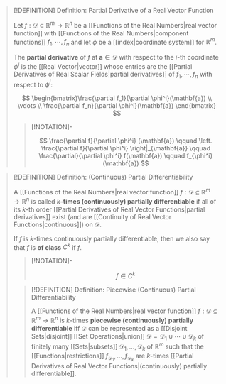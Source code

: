 >[!DEFINITION] Definition: Partial Derivative of a Real Vector Function
>
>Let $f: \mathcal{D} \subseteq \mathbb{R}^m \to \mathbb{R}^n$ be a [[Functions of the Real Numbers|real vector function]] with [[Functions of the Real Numbers|component functions]] $f_1,\cdots,f_n$ and let $\phi$ be a [[index|coordinate system]] for $\mathbb{R}^m$.
>
>The **partial derivative** of $f$ at $\mathbf{a} \in \mathcal{D}$ with respect to the $i$-th coordinate $\phi^i$ is the [[Real Vector|vector]] whose entries are the [[Partial Derivatives of Real Scalar Fields|partial derivatives]] of $f_1,\cdots,f_n$ with respect to $\phi^i$:
>
>$$
>\begin{bmatrix}\frac{\partial f_1}{\partial \phi^i}(\mathbf{a}) \\ \vdots \\ \frac{\partial f_n}{\partial \phi^i}(\mathbf{a}) \end{bmatrix}
>$$
>
>>[!NOTATION]-
>>
>>$$
>>\frac{\partial f}{\partial \phi^i} (\mathbf{a}) \qquad \left. \frac{\partial f}{\partial \phi^i} \right|_{\mathbf{a}}  \qquad \frac{\partial}{\partial \phi^i} f(\mathbf{a}) \qquad f_{\phi^i} (\mathbf{a})
>>$$
>>
>

>[!DEFINITION] Definition: (Continuous) Partial Differentiability
>
>A [[Functions of the Real Numbers|real vector function]] $f: \mathcal{D} \subseteq \mathbb{R}^m \to \mathbb{R}^n$ is called $k$**-times (continuously) partially differentiable** if all of its $k$-th order [[Partial Derivatives of Real Vector Functions|partial derivatives]] exist (and are [[Continuity of Real Vector Functions|continuous]]) on $\mathcal{D}$. 
>
>If $f$ is $k$-times continuously partially differentiable, then we also say that $f$ is **of class** $C^k$ if $f$.
>
>>[!NOTATION]-
>>
>>$$
>>f \in C^k
>>$$
>>
>
>>[!DEFINITION] Definition: Piecewise (Continuous) Partial Differentiability
>>
>>A [[Functions of the Real Numbers|real vector function]] $f: \mathcal{D} \subseteq \mathbb{R}^m \to \mathbb{R}^n$ is $k$-times **piecewise (continuously) partially differentiable** iff $\mathcal{D}$ can be represented as a [[Disjoint Sets|disjoint]] [[Set Operations|union]] $\mathcal{D} = \mathcal{D}_1 \cup \cdots \cup \mathcal{D}_k$ of finitely many [[Sets|subsets]] $\mathcal{D}_1, \dotsc, \mathcal{D}_k$ of $\mathbb{R}^m$ such that the [[Functions|restrictions]] $f_{\mathcal{D}_1}, \dotsc, f_{\mathcal{D}_k}$ are $k$-times [[Partial Derivatives of Real Vector Functions|(continuously) partially differentiable]].
>>
>
